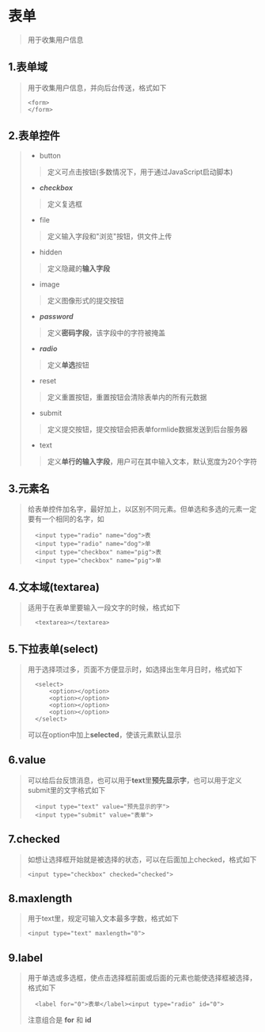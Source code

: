 # 表单

> 用于收集用户信息

## 1.表单域

> 用于收集用户信息，并向后台传送，格式如下
>
>     <form>
>     </form>

## 2.表单控件

> * button
>
>>定义可点击按钮(多数情况下，用于通过JavaScript启动脚本)
>
> * ***checkbox***
>
>>定义复选框
>
> * file
>
>> 定义输入字段和"浏览"按钮，供文件上传
>
> * hidden
>
>>定义隐藏的**输入字段**
>
> * image
>
>>定义图像形式的提交按钮
>
> * ***password***
>
>> 定义**密码字段**，该字段中的字符被掩盖
>
> * ***radio***
>
>>定义**单选**按钮
>
> * reset
>
>>定义重置按钮，重置按钮会清除表单内的所有元数据
>
> * submit
>
>> 定义提交按钮，提交按钮会把表单formlide数据发送到后台服务器
>
> * text
>
>> 定义**单行的输入字段**，用户可在其中输入文本，默认宽度为20个字符

## 3.元素名

> 给表单控件加名字，最好加上，以区别不同元素。但单选和多选的元素一定要有一个相同的名字，如
>
>       <input type="radio" name="dog">表
>       <input type="radio" name="dog">单
>       <input type="checkbox" name="pig">表
>       <input type="checkbox" name="pig">单

## 4.文本域(textarea)

>适用于在表单里要输入一段文字的时候，格式如下
>
>       <textarea></textarea>

## 5.下拉表单(select)

> 用于选择项过多，页面不方便显示时，如选择出生年月日时，格式如下
>
>       <select>
>           <option></option>
>           <option></option>
>           <option></option>
>           <option></option>
>       </select>
> 可以在option中加上**selected**，使该元素默认显示

## 6.value

> 可以给后台反馈消息，也可以用于**text**里**预先显示字**，也可以用于定义submit里的文字格式如下
>
>       <input type="text" value="预先显示的字">
>       <input type="submit" value="表单">

## 7.checked

> 如想让选择框开始就是被选择的状态，可以在后面加上checked，格式如下
>
>     <input type="checkbox" checked="checked">

## 8.maxlength

> 用于text里，规定可输入文本最多字数，格式如下
>
>     <input type="text" maxlength="0">

## 9.label

> 用于单选或多选框，使点击选择框前面或后面的元素也能使选择框被选择，格式如下
>
>       <label for="0">表单</label><input type="radio" id="0">
> 注意组合是 **for** 和 **id**
